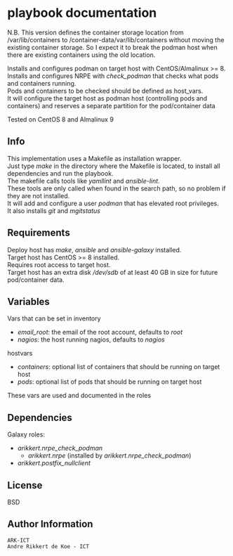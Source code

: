 playbook documentation
======================

N.B. This version defines the container storage location from /var/lib/containers to /container-data/var/lib/containers without
moving the existing container storage. So I expect it to break the podman host when there are existing containers using the old location.

Installs and configures podman on target host with CentOS/Almalinux >= 8.
Installs and configures NRPE with *check_podman* that checks what pods and containers running.  
Pods and containers to be checked should be defined as host_vars.  
It will configure the target host as podman host (controlling pods and containers) and reserves a separate partition for the pod/container data

Tested on CentOS 8 and Almalinux 9

Info
----

This implementation uses a Makefile as installation wrapper.  
Just type *make* in the directory where the Makefile is located, to install all dependencies and run the playbook.  
The makefile calls tools like *yamllint* and *ansible-lint*.  
These tools are only called when found in the search path, so no problem if they are not installed.  
It will add and configure a user *podman* that has elevated root privileges.  
It also installs *git* and *mgitstatus*

Requirements
------------

Deploy host has *make*, *ansible* and *ansible-galaxy* installed.  
Target host has CentOS >= 8 installed.  
Requires root access to target host.  
Target host has an extra disk */dev/sdb* of at least 40 GB in size for future pod/container data.  

Variables
--------------

Vars that can be set in inventory  
* *email_root*: the email of the root account, defaults to *root*  
* *nagios*: the host running nagios, defaults to *nagios*  

hostvars  
* *containers*: optional list of containers that should be running on target host  
* *pods*: optional list of pods that should be running on target host  

These vars are used and documented in the roles

Dependencies
------------

Galaxy roles:
* *arikkert.nrpe_check_podman*
  * *arikkert.nrpe* (installed by *arikkert.nrpe_check_podman*)
* *arikkert.postfix_nullclient*

License
-------

BSD

Author Information
------------------

    ARK-ICT
    Andre Rikkert de Koe - ICT

